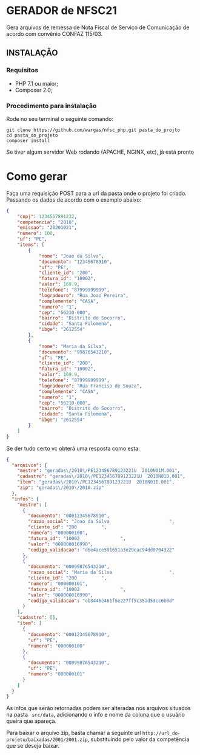 # GERADOR de NFSC21

Gera arquivos de remessa de Nota Fiscal de Serviço de Comunicação de acordo com convênio CONFAZ 115/03.

## INSTALAÇÃO

### Requisitos 

- PHP 7.1 ou maior;
- Composer 2.0;

### Procedimento para instalação

Rode no seu terminal o seguinte comando:

```shell
git clone https://github.com/wargas/nfsc_php.git pasta_do_projto
cd pasta_do_projeto
composer install
```

Se tiver algum servidor Web rodando (APACHE, NGINX, etc), já está pronto

# Como gerar

Faça uma requisição POST para a url da pasta onde o projeto foi criado. Passando os dados de acordo com o exemplo abaixo:

```json
{
	"cnpj": 1234567891232,
	"competencia": "2010",
	"emissao": "20201021",
	"numero": 100, 
	"uf": "PE",
	"items": [
		{
			"nome": "Joao da Silva",
			"documento": "12345678910",
			"uf": "PE",
			"cliente_id": "200",
			"fatura_id": "10002",
			"valor": 169.9,
			"telefone": "87999999999",
			"logradouro": "Rua Joao Pereira",
			"complemento": "CASA",
			"numero": "1",
			"cep": "56210-000",
			"bairro": "Distrito do Socorro",
			"cidade": "Santa Filomena",
			"ibge": "2612554"
		},
        {
			"nome": "Maria da Silva",
			"documento": "99876543210",
			"uf": "PE",
			"cliente_id": "200",
			"fatura_id": "10002",
			"valor": 169.9,
			"telefone": "87999999999",
			"logradouro": "Rua Franciso de Souza",
			"complemento": "CASA",
			"numero": "1",
			"cep": "56210-000",
			"bairro": "Distrito do Socorro",
			"cidade": "Santa Filomena",
			"ibge": "2612554"
		}
	]
}
```

Se der tudo certo vc obterá uma resposta como esta:

```json
{
  "arquivos": {
    "mestre": "geradas\/2010\/PE123456789123221U  2010N01M.001",
    "cadastro": "geradas\/2010\/PE123456789123221U  2010N01D.001",
    "item": "geradas\/2010\/PE123456789123221U  2010N01I.001",
    "zip": "geradas\/2010\/2010.zip"
  },
  "infos": {
    "mestre": [
      {
        "documento": "00012345678910",
        "razao_social": "Joao da Silva                      ",
        "cliente_id": "200         ",
        "numero": "000000100",
        "fatura_id": "10002               ",
        "valor": "000000016990",
        "codigo_validacao": "d6e4ace591651a3e29eac94dd0704322"
      },
      {
        "documento": "00099876543210",
        "razao_social": "Maria da Silva                     ",
        "cliente_id": "200         ",
        "numero": "000000101",
        "fatura_id": "10002               ",
        "valor": "000000016990",
        "codigo_validacao": "cb3446e461f5e227ff5c35ad53cc6b0d"
      }
    ],
    "cadastro": [],
    "item": [
      {
        "documento": "00012345678910",
        "uf": "PE",
        "numero": "000000100"
      },
      {
        "documento": "00099876543210",
        "uf": "PE",
        "numero": "000000101"
      }
    ]
  }
}
```

As infos que serão retornadas podem ser alteradas nos arquivos situados na pasta `  src/data `, adicionando o info e nome da coluna que o usuário queira que apareça.

Para baixar o arquivo zip, basta chamar a seguinte url ` http://url_do-projeto/baixadas/2001/2001.zip `, substituindo pelo valor da competência que se deseja baixar.
